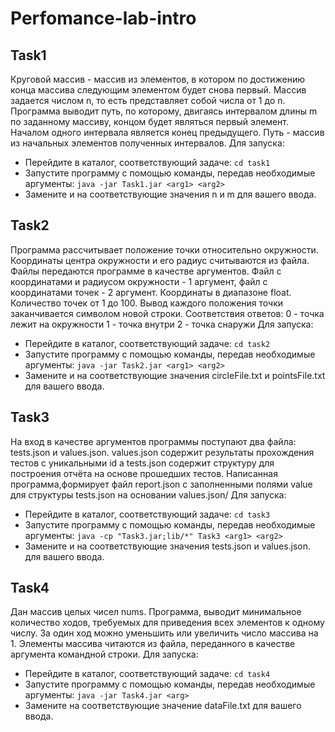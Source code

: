 # Perfomance-lab-intro
## Task1
Круговой массив - массив из элементов, в котором по достижению конца массива следующим элементом будет снова первый. Mассив задается числом n, то есть представляет собой числа от 1 до n. Программа выводит путь, по которому, двигаясь интервалом длины m по заданному массиву, концом будет являться первый элемент. Началом одного интервала является конец предыдущего. Путь - массив из начальных элементов полученных интервалов.
Для запуска:
* Перейдите в каталог, соответствующий задаче:  ```cd task1```
* Запустите программу с помощью команды, передав необходимые аргументы:  ```java -jar Task1.jar <arg1> <arg2> ```
* Замените <arg1> и <arg2> на соответствующие значения n и m для вашего ввода.

## Task2
Программа рассчитывает положение точки относительно окружности. Координаты центра окружности и его радиус считываются из файла. Файлы передаются программе в качестве аргументов. Файл с координатами и радиусом окружности - 1 аргумент, файл с координатами точек - 2 аргумент. Координаты в диапазоне float.
Количество точек от 1 до 100. Вывод каждого положения точки заканчивается символом новой строки. Соответствия ответов:
0 - точка лежит на окружности
1 - точка внутри
2 - точка снаружи
Для запуска:
* Перейдите в каталог, соответствующий задаче: ```cd task2```
* Запустите программу с помощью команды, передав необходимые аргументы: ```java -jar Task2.jar <arg1> <arg2>```
* Замените <arg1> и <arg2> на соответствующие значения circleFile.txt и pointsFile.txt для вашего ввода.

## Task3
На вход в качестве аргументов программы поступают два файла: tests.json и values.json. values.json содержит результаты прохождения тестов с уникальными id а tests.json содержит структуру для построения отчёта на основе прошедших тестов.
Написанная программа,формирует файл report.json с заполненными полями value для структуры tests.json на основании values.json/
Для запуска:
* Перейдите в каталог, соответствующий задаче: ```cd task3```
* Запустите программу с помощью команды, передав необходимые аргументы: ```java -cp "Task3.jar;lib/*" Task3 <arg1> <arg2>```
* Замените <arg1> и <arg2> на соответствующие значения tests.json и values.json. для вашего ввода.

## Task4
Дан массив целых чисел nums. Программа, выводит минимальное количество ходов, требуемых для приведения всех элементов к одному числу. За один ход можно уменьшить или
увеличить число массива на 1. Элементы массива читаются из файла, переданного в качестве аргумента командной строки.
Для запуска:
* Перейдите в каталог, соответствующий задаче: ```cd task4```
* Запустите программу с помощью команды, передав необходимые аргументы: ```java -jar Task4.jar <arg>```
* Замените <arg> на соответствующие значениe dataFile.txt для вашего ввода.
